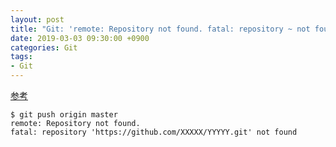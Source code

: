 ```yaml
---
layout: post
title: "Git: 'remote: Repository not found. fatal: repository ~ not found' - Git でプッシュできない件"
date: 2019-03-03 09:30:00 +0900
categories: Git
tags:
- Git
---
```


[参考](https://help.github.com/en/articles/error-repository-not-found)

```
$ git push origin master
remote: Repository not found.
fatal: repository 'https://github.com/XXXXX/YYYYY.git' not found
```

